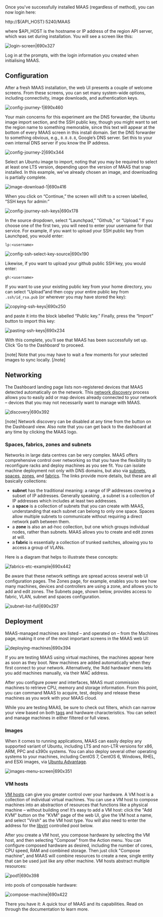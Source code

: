 Once you've successfully installed MAAS (regardless of method), you can now login here:

http://${API_HOST}:5240/MAAS

where $API_HOST is the hostname or IP address of the region API server, which was set during installation.  You will see a screen like this:</p>

![login-screen|690x327](https://discourse.maas.io/uploads/default/original/1X/efd8e3f150dfec28114c452c12e24e320848e075.jpeg) 

Log in at the prompts, with the login information you created when initialising MAAS.

<h2 id="heading--configuration">Configuration</h2>

After a fresh MAAS installation, the web UI presents a couple of welcome  screens.  From these screens, you can set many system-wide options, including connectivity, image downloads, and authentication keys.

![config-journey-1|690x460](https://discourse.maas.io/uploads/default/original/1X/337aa15e178b14b0ba9a0646953268bf7adac0bb.jpeg)  

Your main concerns for this experiment are the DNS forwarder, the Ubuntu image import section, and the SSH public key, though you might want to set the region name to something memorable, since this text will appear at the bottom of every MAAS screen in this install domain. Set the DNS forwarder to something obvious, e.g., `8.8.8.8`, Google’s DNS server.  Set this to your own internal DNS server if you know the IP address.

![config-journey-2|690x344](https://discourse.maas.io/uploads/default/original/1X/f9751eb857dcd0c124783edeb1aaf87b8b538127.jpeg)  

Select an Ubuntu image to import, noting that you may be required to select at least one LTS version, depending upon the version of MAAS that snap installed.  In this example, we've already chosen an image, and downloading is partially complete.

![image-download-1|690x416](https://discourse.maas.io/uploads/default/original/1X/6445cde5ffc1e237a1e6d85d280f451bc0b2ab92.jpeg)  

When you click on “Continue,” the screen will shift to a screen labelled, “SSH keys for admin:”  

![config-journey-ssh-keys|690x178](upload://u79uwLGr8ORvtQlvIzV3TnEC7Um.jpeg) 

In the source dropdown, select “Launchpad,” “Github,” or “Upload.”  If you choose one of the first two, you will need to enter your username for that service.  For example, if you want to upload your SSH public key from Launchpad, you would enter:

    lp:<username>


![config-ssh-select-key-source|690x190](https://discourse.maas.io/uploads/default/original/1X/0e4cbf7c8fae3f21664a4d5fe8d0f90785dd6859.jpeg) 

Likewise, if you want to upload your github public SSH key, you would enter:

    gh:<username>

If you want to use your existing public key from your home directory, you can select “Upload”and then copy your entire public key from <code>.ssh/id_rsa.pub</code> (or wherever you may have stored the key):

![copying-ssh-keys|690x250](https://discourse.maas.io/uploads/default/original/1X/a94f1f68db07dd9be9e8eaed50f22828c7bb51e0.jpeg) 

and paste it into the block labelled “Public key.”  Finally, press the “Import” button to import this key:

![pasting-ssh-keys|690x234](upload://x5dD8DWdZMep5m92Yikl6am34Tc.jpeg) 

With this complete, you’ll see that MAAS has been successfully set up. Click ‘Go to the Dashboard’ to proceed.

[note]
Note that you may have to wait a few moments for your selected images to sync locally.
[/note]

<h2 id="heading--networking">Networking</h2>

The Dashboard landing page lists non-registered devices that MAAS detected automatically on the network. This [network discovery](/t/network-discovery/758) process allows you to easily add or map devices already connected to your network – devices that you may not necessarily want to manage with MAAS.

![discovery|690x392](upload://zUNCpIbYwrgzuhFBtHZ07gj2J6m.jpeg)  

[note]
Network discovery can be disabled at any time from the button on the Dashboard view.  Also note that you can get back to the dashboard at any time by clicking the MAAS logo.

<h3 id="heading--spaces-fabrics-zones-and-subnets">Spaces, fabrics, zones and subnets</h3>

Networks in large data centres can be very complex. MAAS offers comprehensive control over networking so that you have the flexibility to reconfigure racks and deploy machines as you see fit. You can isolate machine deployment not only with DNS domains, but also via [subnets](/t/concepts-and-terms/785#heading--subnets), [spaces](/t/concepts-and-terms/785#heading--spaces), [zones](/t/concepts-and-terms/785#heading--zones), and [fabrics](/t/concepts-and-terms/785#heading--fabrics).  The links provide more details, but these are all basically collections:

* **subnet** has the traditional meaning: a range of IP addresses covering a subset of IP addresses.  Generally speaking , a subnet is a collection of IP addresses which includes at least two addresses.
* a **space** is a collection of subnets that you can create with MAAS, understanding that each subnet can belong to only one space.  Spaces allow multiple subnets to communicate without requiring a direct network path between them.
* a **zone** is also an ad-hoc collection, but one which groups individual nodes, rather than subnets.  MAAS allows you to create and edit zones at will.
* a **fabric** is essentially a collection of trunked switches, allowing you to access a group of VLANs.

Here is a diagram that helps to illustrate these concepts:

![fabrics-etc-example|690x442](upload://uxkF2c7O7smQv14c63tIQVzuatq.jpeg) 

Be aware that these network settings are spread across several web UI configuration pages. The Zones page, for example, enables you to see how many machines, devices and controllers are using a zone, and allows you to add and edit zones.  The Subnets page, shown below, provides access to fabric, VLAN, subnet and spaces configuration.

![subnet-list-full|690x297](upload://qhezuFToMW9mgWqyYrPnWvkps8G.jpeg) 

<h2 id="heading--deploy-hardware">Deployment</h2>

MAAS-managed machines are listed – and operated on – from the Machines page, making it one of the most important screens in the MAAS web UI:

![deploying-machines|690x394](upload://alCKliQxLh2u0pEcFrYDB4uAl2T.jpeg) 

If you are testing MAAS using virtual machines, the machines appear here as soon as they boot. New machines are added automatically when they first connect to your network. Alternatively, the ‘Add hardware’ menu lets you add machines manually, via their MAC address.

After you configure power and interfaces, MAAS must commission machines to retrieve CPU, memory and storage information. From this point, you can command MAAS to acquire, test, deploy and release these machines as you work with your MAAS cloud.

While you are testing MAAS, be sure to check out filters, which can narrow your view based on both [tags](/t/maas-tags/834) and hardware characteristics.  You can select and manage machines in either filtered or full views.

<h3 id="heading--images">Images</h3>

When it comes to running applications, MAAS can easily deploy any supported variant of Ubuntu, including LTS and non-LTR versions for x86, ARM, PPC and s390x systems. You can also deploy several other operating systems to your machines, including CentOS 7, CentOS 6, Windows, RHEL, and ESXi images, via <a href="https://www.ubuntu.com/support" rel="nofollow noopener">Ubuntu Advantage</a>.

![images-menu-screen|690x351](upload://8U9eAPC2oIo2hs6iRBMd3jcruWk.jpeg) 

<h3 id="heading--vm-hosts">VM hosts</h3>

[VM hosts]( /t/introduction-to-vm-hosting/1524) can give you greater control over your hardware.  A VM host is a collection of individual virtual machines.  You can use a VM host to compose machines into an abstraction of resources that functions like a physical machine – without building one! It’s easy to add a VM host: click the "Add KVM" button on the "KVM" page of the web UI, give the VM host a name, and select "Virsh" as the VM host type.  You will also need to enter the address for the [libvirt](https://ubuntu.com/server/docs/virtualization-libvirt) controlled pool below.

After you create a VM host, you compose hardware by selecting the VM host, and then selecting "Compose" from the Action menu. You can configure composed hardware as desired, including the number of cores, CPU speed, RAM and combined storage.  Then just click "Compose machine", and MAAS will combine resources to create a new, single entity that can be used just like any other machine.  VM hosts abstract multiple resources:

![pod1|690x398](upload://h5nUF66RAPKrlgYHNHA2d2Tbr6Z.jpeg) 

into pools of composable hardware:

![compose-machine|690x422](upload://9fuOD5C0PO65H0xP0WEiKyVO2W6.jpeg) 

There you have it: A quick tour of MAAS and its capabilities.  Read on through the documentation to learn more.